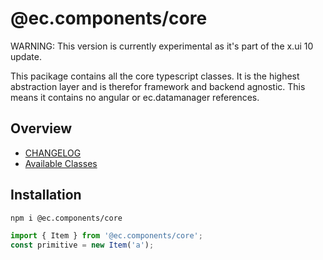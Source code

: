 # @ec.components/core

WARNING: This version is currently experimental as it's part of the x.ui 10 update.

This pacikage contains all the core typescript classes.
It is the highest abstraction layer and is therefor framework and backend agnostic.
This means it contains no angular or ec.datamanager references.

## Overview

- [CHANGELOG](https://entrecode.github.io/ec.components/additional-documentation/changelog/core-changelog.html)
- [Available Classes](https://github.com/entrecode/ec.components/tree/master/packages/core/src/lib)

## Installation

```sh
npm i @ec.components/core
```

```ts
import { Item } from '@ec.components/core';
const primitive = new Item('a');
```